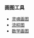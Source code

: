 <!--
abbrlink: jascm1az
-->

### 画图工具

* [灵魂画图](https://excalidraw.com/)
* [流程图](https://app.diagrams.net/)
* [数学画图](https://www.mathway.com/Graph)